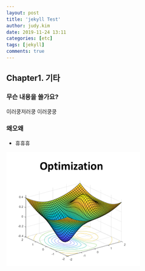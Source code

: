 ```yaml
---
layout: post
title: 'jekyll Test'
author: judy.kim
date: 2019-11-24 13:11
categories: [etc]
tags: [jekyll]
comments: true
---
```


## Chapter1. 기타

### 무슨 내용을 쓸가요?
이러쿵저러쿵 이러쿵쿵

### 왜오왜
- 휴휴휴
<img src="../_posts/luke_image/image5.png" width="70%" height="70%" title="" alt=""/>
